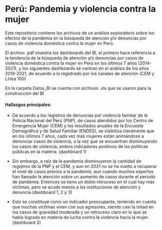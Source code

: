 # Perú: Pandemia y violencia contra la mujer 
Este repositorio contiene los archivos de un análisis exploratorio sobre los efectos de la pandemia en la búsqueda de atención y/o denuncias por casos de violencia doméstica contra la mujer en Perú.

El archivo .pdf muestra los dashboards del BI, el primero hace referencia a la tendencia de la búsqueda de atención y/o denuncias por casos de violencia doméstica contra la mujer en Perú en los últimos 7 años (2014-2021), y los siguientes dashboards se centran en el análisis de los años 2019-2021, de acuerdo a lo registrado por los canales de atención (CEM y Línea 100)


En la carpeta Datos_BI se cuenta con archivos .xls que se usaron para la construcción del BI

#### Hallazgos principales:

- De acuerdo a los registros de denuncias por violencia familiar de la Policía Nacional del Perú (PNP), de casos atendidos por los Centro de Emergencia Mujer (CEM) y los resultados anuales de la Encuesta Demográfica y de Salud Familiar (ENDES), se visibiliza claramente que en los últimos 7 años, cada vez más mujeres están animándose a denunciar casos de violencia, a la vez que se encuentran disminuyendo los casos de violencia, ambos indicadores positivos de las políticas públicas en la materia. (dashboard 1)

- Sin embargo, a raíz de la pandemia disminuyeron la cantidad de registros de la PNP y el CEM, y aun en 2021 no se ha vuelto a recuperar el nivel de casos previos a  la pandemia, aun cuando muchos expertos han llamado la atención sobre un aumento de casos durante el periodo de pandemia. Entonces se tiene un doble retroceso en el cual hay más víctimas, pero se acude menos a las instituciones de atención y denuncia.(dashboard 1, 2 y 3)

- Esto se constituye como un indicador preocupante, teniendo en cuenta que muchas víctimas viven con sus agresores, siendo casi la mitad en los casos de gravedad moderada y un retroceso claro en lo que se había logrado en materia de lucha contra la violencia hacia la mujer. (dashboard 2)
